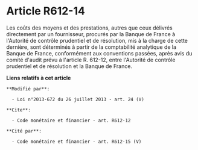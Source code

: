 # Article R612-14

Les coûts des moyens et des prestations, autres que ceux délivrés directement par un fournisseur, procurés par la Banque de
France à l'Autorité de contrôle prudentiel et de résolution, mis à la charge de cette dernière, sont déterminés à partir de
la comptabilité analytique de la Banque de France, conformément aux conventions passées, après avis du comité d'audit prévu à
l'article R. 612-12, entre l'Autorité de contrôle prudentiel et de résolution et la Banque de France.

**Liens relatifs à cet article**

	**Modifié par**:

	  - Loi n°2013-672 du 26 juillet 2013 - art. 24 (V)

	**Cite**:

	  - Code monétaire et financier - art. R612-12

	**Cité par**:

	  - Code monétaire et financier - art. R612-15 (V)
